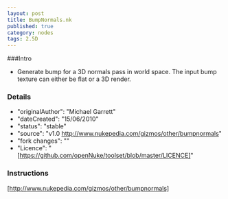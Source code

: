 ```yaml
---
layout: post
title: BumpNormals.nk
published: true
category: nodes
tags: 2.5D
---
```


###Intro
- Generate bump for a 3D normals pass in world space. The input bump texture can either be flat or a 3D render.

### Details
- "originalAuthor": "Michael Garrett"
- "dateCreated": "15/06/2010"
- "status": "stable"
- "source": "v1.0 http://www.nukepedia.com/gizmos/other/bumpnormals"
- "fork changes": ""
- "Licence": "[https://github.com/openNuke/toolset/blob/master/LICENCE]"

### Instructions
[http://www.nukepedia.com/gizmos/other/bumpnormals]
